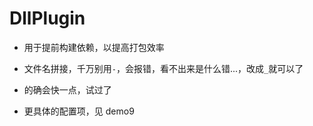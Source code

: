 # DllPlugin

* 用于提前构建依赖，以提高打包效率

* 文件名拼接，千万别用`-`，会报错，看不出来是什么错...，改成`_`就可以了

* 的确会快一点，试过了

* 更具体的配置项，见 demo9